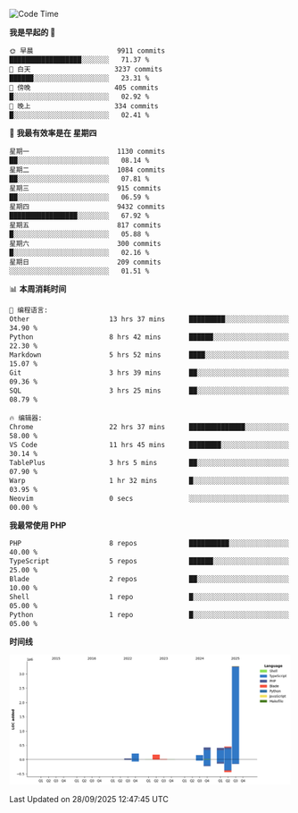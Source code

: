 <!--START_SECTION:waka-->
![Code Time](http://img.shields.io/badge/Code%20Time-4%2C251%20hrs%207%20mins-blue)

**我是早起的 🐤** 

```text
🌞 早晨                     9911 commits        ██████████████████░░░░░░░   71.37 % 
🌆 白天                     3237 commits        ██████░░░░░░░░░░░░░░░░░░░   23.31 % 
🌃 傍晚                     405 commits         █░░░░░░░░░░░░░░░░░░░░░░░░   02.92 % 
🌙 晚上                     334 commits         █░░░░░░░░░░░░░░░░░░░░░░░░   02.41 % 
```
📅 **我最有效率是在 星期四** 

```text
星期一                      1130 commits        ██░░░░░░░░░░░░░░░░░░░░░░░   08.14 % 
星期二                      1084 commits        ██░░░░░░░░░░░░░░░░░░░░░░░   07.81 % 
星期三                      915 commits         ██░░░░░░░░░░░░░░░░░░░░░░░   06.59 % 
星期四                      9432 commits        █████████████████░░░░░░░░   67.92 % 
星期五                      817 commits         █░░░░░░░░░░░░░░░░░░░░░░░░   05.88 % 
星期六                      300 commits         █░░░░░░░░░░░░░░░░░░░░░░░░   02.16 % 
星期日                      209 commits         ░░░░░░░░░░░░░░░░░░░░░░░░░   01.51 % 
```


📊 **本周消耗时间** 

```text
💬 编程语言: 
Other                    13 hrs 37 mins      █████████░░░░░░░░░░░░░░░░   34.90 % 
Python                   8 hrs 42 mins       ██████░░░░░░░░░░░░░░░░░░░   22.30 % 
Markdown                 5 hrs 52 mins       ████░░░░░░░░░░░░░░░░░░░░░   15.07 % 
Git                      3 hrs 39 mins       ██░░░░░░░░░░░░░░░░░░░░░░░   09.36 % 
SQL                      3 hrs 25 mins       ██░░░░░░░░░░░░░░░░░░░░░░░   08.79 % 

🔥 编辑器: 
Chrome                   22 hrs 37 mins      ██████████████░░░░░░░░░░░   58.00 % 
VS Code                  11 hrs 45 mins      ████████░░░░░░░░░░░░░░░░░   30.14 % 
TablePlus                3 hrs 5 mins        ██░░░░░░░░░░░░░░░░░░░░░░░   07.90 % 
Warp                     1 hr 32 mins        █░░░░░░░░░░░░░░░░░░░░░░░░   03.95 % 
Neovim                   0 secs              ░░░░░░░░░░░░░░░░░░░░░░░░░   00.00 % 
```

**我最常使用 PHP** 

```text
PHP                      8 repos             ██████████░░░░░░░░░░░░░░░   40.00 % 
TypeScript               5 repos             ██████░░░░░░░░░░░░░░░░░░░   25.00 % 
Blade                    2 repos             ██░░░░░░░░░░░░░░░░░░░░░░░   10.00 % 
Shell                    1 repo              █░░░░░░░░░░░░░░░░░░░░░░░░   05.00 % 
Python                   1 repo              █░░░░░░░░░░░░░░░░░░░░░░░░   05.00 % 
```



**时间线**

![Lines of Code chart](https://raw.githubusercontent.com/abrahamgreyson/abrahamgreyson/main/assets/bar_graph.png)


 Last Updated on 28/09/2025 12:47:45 UTC
<!--END_SECTION:waka-->
